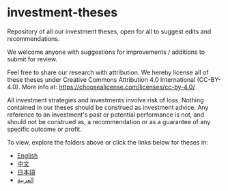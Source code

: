 # investment-theses
Repository of all our investment theses, open for all to suggest edits and recommendations.

We welcome anyone with suggestions for improvements / additions to submit for review.

Feel free to share our research with attribution. We hereby license all of these theses under Creative Commons Attribution 4.0 International (CC-BY-4.0).
More info at: https://choosealicense.com/licenses/cc-by-4.0/

All investment strategies and investments involve risk of loss. Nothing contained in our theses should be construed as investment advice. Any reference to an investment's past or potential performance is not, and should not be construed as, a recommendation or as a guarantee of any specific outcome or profit.

To view, explore the folders above or click the links below for theses in:

- [English](english/)
- [中文](中文/)
- [日本語](日本語/)
- [العربية](بالعربي/)
